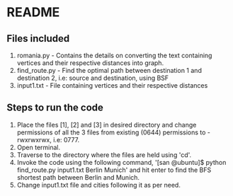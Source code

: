 README
======

Files included
--------------
1. romania.py - Contains the details on converting the text containing vertices and their respective distances into graph.
2. find_route.py - Find the optimal path between destination 1 and destination 2, i.e: source and destination, using BSF
3. input1.txt - File containing vertices and their respective distances

Steps to run the code
---------------------
1. Place the files [1], [2] and [3] in desired directory and change permissions of all the 3 files from existing (0644) permissions to -rwxrwxrwx, i.e: 0777.
2. Open terminal.
3. Traverse to the directory where the files are held using 'cd'.
4. Invoke the code using the following command, '[san @ubuntu]$ python find_route.py input1.txt Berlin Munich' and hit enter to find the BFS shortest path between Berlin and Munich.
5. Change input1.txt file and cities following it as per need.
